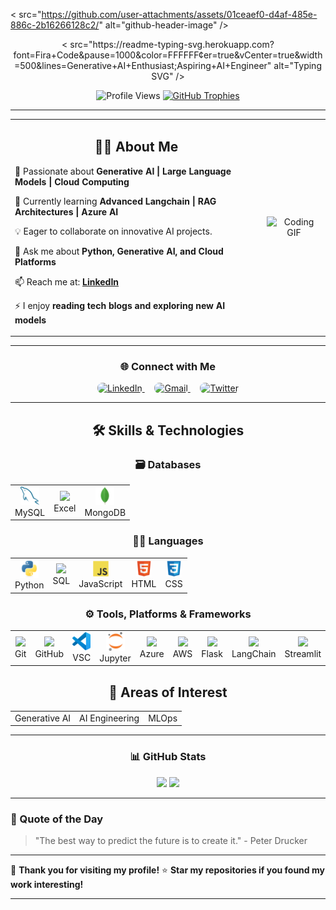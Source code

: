  < src="https://github.com/user-attachments/assets/01ceaef0-d4af-485e-886c-2b16266128c2/" alt="github-header-image" />

<p align="center">
  < src="https://readme-typing-svg.herokuapp.com?font=Fira+Code&pause=1000&color=FFFFFF&center=true&vCenter=true&width=500&lines=Generative+AI+Enthusiast;Aspiring+AI+Engineer" alt="Typing SVG" />
</p>


<p align="center">
  <img src="https://komarev.com/ghpvc/?username=ramgopalGenAI&label=Profile%20views&color=0e75b6&style=flat" alt="Profile Views" />
  <a href="https://github.com/ryo-ma/github-profile-trophy">
    <img src="https://github-profile-trophy.vercel.app/?username=ramgopalGenAI&theme=onedark&no-bg=true&no-frame=true" alt="GitHub Trophies" />
  </a>
</p>

---
<table>
  <tr>
    <td style="width: 80%; vertical-align: top;">
      <h2 style="text-align: center;">👨‍💻 About Me</h2>
      <p> 🚀 Passionate about <strong>Generative AI | Large Language Models | Cloud Computing</strong></p>
      <p> 🌱 Currently learning <strong>Advanced Langchain | RAG Architectures | Azure AI</strong></p>
      <p> 💡 Eager to collaborate on innovative AI projects.</p>
      <p> 💬 Ask me about <strong>Python, Generative AI, and Cloud Platforms</strong></p>
      <p> 📫 Reach me at: <strong><a href="[YOUR LINKEDIN PROFILE URL]">LinkedIn</a></strong></p>
      <p> ⚡ I enjoy <strong>reading tech blogs and exploring new AI models</strong></p>
    </td>
    <td style="text-align: center;">
      <img src="https://media.giphy.com/media/qgQUggAC3Pfv687qPC/giphy.gif" width="300" alt="Coding GIF">
    </td>
  </tr>
</table>

---

<div align="center">

### 🌐 Connect with Me  

<a href="[YOUR LINKEDIN PROFILE URL]" target="_blank">
  <img src="https://img.icons8.com/color/48/000000/linkedin.png" width="30" alt="LinkedIn" style="border-radius: 8px;"/>
</a>
&nbsp;&nbsp;&nbsp;
<a href="mailto:[YOUR-EMAIL@example.com]" target="_blank">
  <img src="https://img.icons8.com/color/48/000000/gmail-new.png" width="30" alt="Gmail" style="border-radius: 8px;"/>
</a>
&nbsp;&nbsp;&nbsp;
<a href="https://x.com/[YOUR-TWITTER-HANDLE]" target="_blank">
  <img src="https://img.icons8.com/color/48/000000/twitter.png" width="30" alt="Twitter" style="border-radius: 8px;"/>
</a>

</div>

---

<div align="center">

<h2>🛠 Skills & Technologies</h2>

<h3>🗃️ Databases</h3>
<table>
  <tr>
    <td align="center"><img src="https://raw.githubusercontent.com/devicons/devicon/master/icons/mysql/mysql-original.svg" width="30"/><br>MySQL</td>
    <td align="center"><img src="https://img.icons8.com/color/48/000000/microsoft-excel-2019--v1.png" width="30"/><br>Excel</td>
    <td align="center"><img src="https://raw.githubusercontent.com/devicons/devicon/master/icons/mongodb/mongodb-original.svg" width="30"/><br>MongoDB</td>
  </tr>
</table>

<h3>🧑‍💻 Languages</h3>
<table>
  <tr>
    <td align="center"><img src="https://raw.githubusercontent.com/devicons/devicon/master/icons/python/python-original.svg" width="30"/><br>Python</td>
    <td align="center"><img src="https://brandlogos.net/wp-content/uploads/2025/03/microsoft_sql_server-logo_brandlogos.net_wykhq.png" width="30"/><br>SQL</td>
    <td align="center"><img src="https://raw.githubusercontent.com/devicons/devicon/master/icons/javascript/javascript-original.svg" width="25"/><br>JavaScript</td>
    <td align="center"><img src="https://raw.githubusercontent.com/devicons/devicon/master/icons/html5/html5-original.svg" width="25"/><br>HTML</td>
    <td align="center"><img src="https://raw.githubusercontent.com/devicons/devicon/master/icons/css3/css3-original.svg" width="25"/><br>CSS</td>
  </tr>
</table>

<h3>⚙️ Tools, Platforms & Frameworks</h3>
<table>
  <tr>
    <td align="center"><img src="https://www.vectorlogo.zone/logos/git-scm/git-scm-icon.svg" width="30"/><br>Git</td>
    <td align="center"><img src="https://www.svgrepo.com/show/475654/github-color.svg" width="30"/><br>GitHub</td>
    <td align="center"><img src="https://raw.githubusercontent.com/devicons/devicon/master/icons/vscode/vscode-original.svg" width="30"/><br>VSC</td>
    <td align="center"><img src="https://raw.githubusercontent.com/devicons/devicon/master/icons/jupyter/jupyter-original.svg" width="30"/><br>Jupyter</td>
    <td align="center"><img src="https://upload.wikimedia.org/wikipedia/commons/f/fa/Microsoft_Azure.svg" width="28"/><br>Azure</td>
    <td align="center"><img src="https://img.icons8.com/color/48/000000/amazon-web-services.png" width="30"/><br>AWS</td>
    <td align="center"><img src="https://img.icons8.com/nolan/200/flask.png" width="30"/><br>Flask</td>
    <td align="center"><img src="https://blog.langchain.dev/content/images/2023/09/LangChain_Logo-1.png" width="30"/><br>LangChain</td>
    <td align="center"><img src="https://streamlit.io/images/brand/streamlit-mark-dark.png" width="30"/><br>Streamlit</td>
  </tr>
</table>

<h2>🎯 Areas of Interest  </h2>
<table>
  <tr>
    <td align="center">Generative AI</td>
    <td align="center">AI Engineering</td>
    <td align="center">MLOps</td>
  </tr>
</table>

</div>

---

<div align="center">
<h3>📊 GitHub Stats </h3> 
  <img src="https://github-readme-streak-stats.herokuapp.com/?user=ramgopalGenAI&theme=radical" width="50%"/>
  <img src="https://github-readme-stats.vercel.app/api/top-langs/?username=ramgopalGenAI&theme=synthwave&show_icons=true&hide_border=false&layout=compact" width="36%"/>
</div>

---

### 🎯 Quote of the Day  
> "The best way to predict the future is to create it." - Peter Drucker

---

💖 **Thank you for visiting my profile!** ⭐ **Star my repositories if you found my work interesting!**

---
